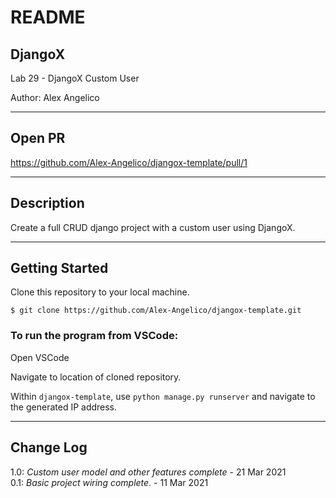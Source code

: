 # README

## DjangoX

Lab 29 - DjangoX Custom User

Author: Alex Angelico

----

## Open PR

https://github.com/Alex-Angelico/djangox-template/pull/1

----

## Description

Create a full CRUD django project with a custom user using DjangoX.

----

## Getting Started

Clone this repository to your local machine.

```
$ git clone https://github.com/Alex-Angelico/djangox-template.git
```

### To run the program from VSCode:

Open VSCode

Navigate to location of cloned repository.

Within ```djangox-template```, use ```python manage.py runserver``` and navigate to the generated IP address.

----

## Change Log

1.0: *Custom user model and other features complete* - 21 Mar 2021  
0.1: *Basic project wiring complete.* - 11 Mar 2021
